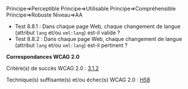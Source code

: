 Principe=>Perceptible
Principe=>Utilisable
Principe=>Compréhensible
Principe=>Robuste
Niveau=>AA

*   Test 8.8.1 : Dans chaque page Web, chaque changement de langue (attribut `lang` et/ou `xml:lang`) est-il valide ?
*   Test 8.8.2 : Dans chaque page Web, chaque changement de langue (attribut `lang` et/ou `xml:lang`) est-il pertinent ?

**Correspondances WCAG 2.0**

Critère(s) de succès WCAG 2.0 : [3.1.2](http://www.w3.org/Translations/WCAG20-fr/#meaning-other-lang-id)

Technique(s) suffisante(s) et/ou échec(s) WCAG 2.0 : [H58](http://www.w3.org/TR/WCAG-TECHS/H58.html)
